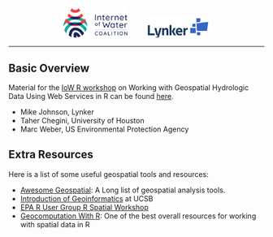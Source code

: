 <p align="center">
  <img src="img/iow-logo.png" width="25%" />
  &nbsp; &nbsp; &nbsp; &nbsp;
  <img src="img/lynker.png" width="25%" /> 
</p>

<hr>


## Basic Overview

Material for the [IoW R workshop](https://internetofwater.org/events/working-with-geospatial-hydrologic-data-using-web-services-r/) on Working with Geospatial Hydrologic Data Using Web Services in R can be found [here](https://mikejohnson51.github.io/IOW2022_R/slides.html).

  - Mike Johnson, Lynker
  - Taher Chegini, University of Houston
  - Marc Weber, US Environmental Protection Agency

## Extra Resources

Here is a list of some useful geospatial tools and resources:

* [Awesome Geospatial](https://github.com/sacridini/Awesome-Geospatial):
    A Long list of geospatial analysis tools.
* [Introduction of Geoinformatics](https://mikejohnson51.github.io/spds/) at UCSB
* [EPA R User Group R Spatial Workshop](https://mhweber.github.io/R-User-Group-Spatial-Workshop-2021/)
* [Geocomputation With R](https://geocompr.robinlovelace.net/):
    One of the best overall resources for working with spatial data in R
  
